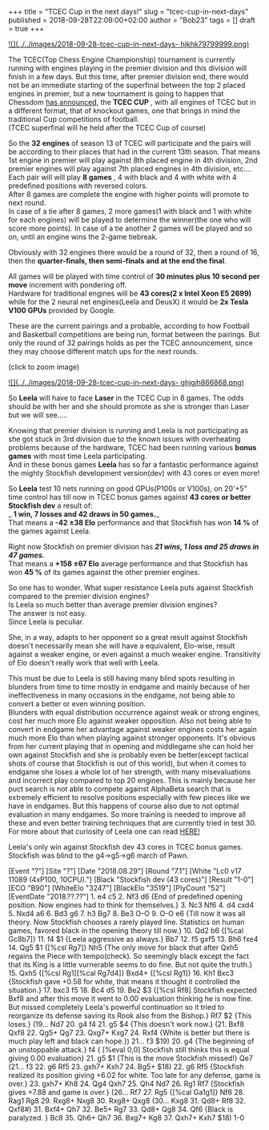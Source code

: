 +++
title = "TCEC Cup in the next days!"
slug = "tcec-cup-in-next-days"
published = 2018-09-28T22:09:00+02:00
author = "Bob23"
tags = []
draft = true
+++

[![](../../images/2018-09-28-tcec-cup-in-next-days-
hjkhk79799999.png)](https://1.bp.blogspot.com/-u-PpF09N_UM/W66Ffjf_7qI/AAAAAAAAAVs/HIEnOk5WZaIWnJlwZyFAdPoVSm8L52OLgCLcBGAs/s1600/hjkhk79799999.png)

  
The TCEC(Top Chess Engine Championship) tournament is currently running with
engines playing in the premier division and this division will finish in a few
days. But this time, after premier division end, there would not be an
immediate starting of the superfinal between the top 2 placed engines in
premier, but a new tournament is going to happen that Chessdom [has
announced](http://www.chessdom.com/announcing-tcec-cup-2018/), the **TCEC
CUP** , with all engines of TCEC but in a different format, that of knockout
games, one that brings in mind the traditional Cup competitions of football.  
(TCEC superfinal will he held after the TCEC Cup of course)  
  
So the **32 engines** of season 13 of TCEC will participate and the pairs will
be according to their places that had in the current 13th season. That means
1st engine in premier will play against 8th placed engine in 4th division, 2nd
premier engines will play against 7th placed engines in 4th division, etc....  
Each pair will will play **8 games** , 4 with black and 4 with white with 4
predefined positions with reversed colors.  
After 8 games are complete the engine with higher points will promote to next
round.  
In case of a tie after 8 games, 2 more games(1 with black and 1 with white for
each engines) will be played to determine the winner(the one who will score
more points). In case of a tie another 2 games will be played and so on, until
an engine wins the 2-game tiebreak.  
  
Obviously with 32 engines there would be a round of 32, then a round of 16,
then the **quarter-finals, then semi-finals and at the end the final**.  
  
  
All games will be played with time control of **30 minutes plus 10 second per
move** increment with pondering off.  
Hardware for traditional engines will be **43 cores(2 x Intel Xeon E5 2699)**
while for the 2 neural net engines(Leela and DeusX) it would be **2x Tesla
V100 GPUs** provided by Google.  
  
  
These are the current pairings and a probable, according to how Football and
Basketball competitions are being run, format between the pairings. But only
the round of 32 pairings holds as per the TCEC announcement, since they may
choose different match ups for the next rounds.  
  
(click to zoom image)  

[![](../../images/2018-09-28-tcec-cup-in-next-days-
ghjgjh866868.png)](https://1.bp.blogspot.com/-PczplYasswA/W66Gc4UQy7I/AAAAAAAAAV8/FlrGBXfKblY-w1JtF8kjpPcRz2IbtftQACLcBGAs/s1600/ghjgjh866868.png)

  
  
  
So **Leela** will have to face **Laser** in the TCEC Cup in 8 games. The odds
should be with her and she should promote as she is stronger than Laser but we
will see.....  
  
  
  
Knowing that premier division is running and Leela is not participating as she
got stuck in 3rd division due to the known issues with overheating problems
because of the hardware, TCEC had been running various **bonus games** with
most time Leela participating.  
And in these bonus games **Leela** has so far a fantastic performance against
the mighty Stockfish development version(dev) with 43 cores or even more!  
  
So **Leela** test 10 nets running on good GPUs(P100s or V100s), on 20'+5" time
control has till now in TCEC bonus games against **43 cores or better
Stockfish dev** a result of:  
 _ **1 win, 7 losses and 42 draws in 50 games.**_  
That means a **-42 ±38 Elo** performance and that Stockfish has won **14 %**
of the games against Leela.  
  
Right now Stockfish on premier division has _**21 wins, 1 loss and 25 draws in
47 games.**_  
That means a **+158 ±67 Elo** average performance and that Stockfish has won
**45 %** of its games against the other premier engines.  
  
  
So one has to wonder. What super resistance Leela puts against Stockfish
compared to the premier division engines?  
Is Leela so much better than average premier division engines?  
The answer is not easy.  
Since Leela is peculiar.  

She, in a way, adapts to her opponent so a great result against Stockfish
doesn't necessarily mean she will have a equivalent, Elo-wise, result against
a weaker engine, or even against a much weaker engine. Transitivity of Elo
doesn't really work that well with Leela.  
  
This must be due to Leela is still having many blind spots resulting in
blunders from time to time mostly in endgame and mainly because of her
ineffectiveness in many occasions in the endgame, not being able to convert a
better or even winning position.  
Blunders with equal distribution occurrence against weak or strong engines,
cost her much more Elo against weaker opposition. Also not being able to
convert in endgame her advantage against weaker engines costs her again much
more Elo than when playing against stronger opponents. It's obvious from her
current playing that in opening and middlegame she can hold her own against
Stockfish and she is probably even be better(except tactical shots of course
that Stockfish is out of this world), but when it comes to endgame she loses a
whole lot of her strength, with many misevaluations and incorrect play
compared to top 20 engines. This is mainly because her puct search is not able
to compete against AlphaBeta search that is extremely efficient to resolve
positions especially with few pieces like we have in endgames. But this
happens of course also due to not optimal evaluation in many endgames. So more
training is needed to improve all these and even better training techniques
that are currently tried in test 30.  
For more about that curiosity of Leela one can read
[HERE!](http://www.talkchess.com/forum3/viewtopic.php?f=2&t=68517)  
  
  
Leela's only win against Stockfish dev 43 cores in TCEC bonus games. Stockfish
was blind to the g4->g5->g6 march of Pawn.  

[Event "?"] [Site "?"] [Date "2018.08.29"] [Round "7.1"] [White "Lc0 v17 11089
(4xP100, 10CPU)."] [Black "Stockfish dev (43 cores)"] [Result "1-0"] [ECO
"B90"] [WhiteElo "3247"] [BlackElo "3519"] [PlyCount "52"] [EventDate
"2018.??.??"] 1. e4 c5 2. Nf3 d6 {End of predefined opening position. Now
engines had to think for themselves.} 3. Nc3 Nf6 4. d4 cxd4 5. Nxd4 a6 6. Bd3
g6 7. h3 Bg7 8. Be3 O-O 9. O-O e6 {Till now it was all theory. Now Stockfish
chooses a rarely played line. Statistics on human games, favored black in the
opening theory till now.} 10. Qd2 b6 {[%cal Gc8b7]} 11. f4 $1 {Leela
aggressive as always.} Bb7 12. f5 gxf5 13. Bh6 fxe4 14. Qg5 $1 {[%csl Rg7]}
Nh5 {The only move for black that after Qxh5 regains the Piece with
tempo(check). So seemingly black except the fact that its King is a little
vurnerable seems to do fine. But not quite the truth.} 15. Qxh5 {[%csl
Rg1][%cal Rg7d4]} Bxd4+ {[%csl Rg1]} 16. Kh1 Bxc3 {Stockfish gave +0.58 for
white, that means it thought it controlled the situation.} 17. bxc3 f5 18. Bc4
d5 19. Be2 $3 {[%csl Rf8] Stockfish expected Bxf8 and after this move it went
to 0.00 evaluation thinking he is now fine. But missed completely Leela's
powerful continuation so it tried to reorganize its defense saving its Rook
also from the Bishop.} Rf7 $2 {This loses.} (19... Nd7 20. g4 f4 21. g5 $4
{This doesn't work now.} (21. Bxf8 Qxf8 22. Qg5+ Qg7 23. Qxg7+ Kxg7 24. Rxf4
{White is better but there is much play left and black can hope.}) 21... f3
$19) 20. g4 {The beginning of an unstoppable attack.} f4 { [%eval 0,0]
Stockfish still thinks this is equal giving 0.00 evaluation} 21. g5 $1 {This
is the move Stockfish missed!} Qe7 (21... f3 22. g6 Rf5 23. gxh7+ Kxh7 24.
Bg5+ $18) 22. g6 Rf5 {Stockfish realized its position giving +6.02 for white.
Too late for any defense, game is over.} 23. gxh7+ Kh8 24. Qg4 Qxh7 25. Qh4
Nd7 26. Rg1 Rf7 {Stockfish gives +7.88 and game is over.} (26... Rf7 27. Rg5
{[%cal Ga1g1]} Nf6 28. Rag1 Rg8 29. Rxg8+ Nxg8 30. Rxg8+ Qxg8 (30... Kxg8 31.
Qd8+ Rf8 32. Qxf8#) 31. Bxf4+ Qh7 32. Be5+ Rg7 33. Qd8+ Qg8 34. Qf6 {Black is
paralyzed. } Bc8 35. Qh6+ Qh7 36. Bxg7+ Kg8 37. Qxh7+ Kxh7 $18) 1-0
